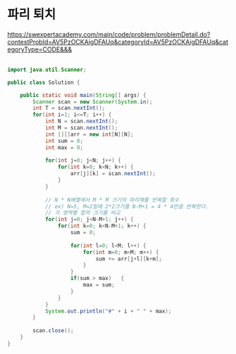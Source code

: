 # 파리 퇴치
https://swexpertacademy.com/main/code/problem/problemDetail.do?contestProbId=AV5PzOCKAigDFAUq&categoryId=AV5PzOCKAigDFAUq&categoryType=CODE&&&
<br><br>
```java
import java.util.Scanner;

public class Solution {

	public static void main(String[] args) {
		Scanner scan = new Scanner(System.in);
		int T = scan.nextInt();
		for(int i=1; i<=T; i++) {
			int N = scan.nextInt();
			int M = scan.nextInt();
			int [][]arr = new int[N][N];
			int sum = 0;
			int max = 0;
			
			for(int j=0; j<N; j++) {
				for(int k=0; k<N; k++) {
					arr[j][k] = scan.nextInt();
				}
			}
			
			// N * N배열에서 M * M 크기의 파리채를 반복할 횟수
			// ex) N=5, M=2일때 2*2크기를 N-M+1 = 4 * 4만큼 반복한다.
			// 각 영역별 합의 크기를 비교
			for(int j=0; j<N-M+1; j++) {
				for(int k=0; k<N-M+1; k++) {
					sum = 0;
					
					for(int l=0; l<M; l++) {
						for(int m=0; m<M; m++) {
							sum += arr[j+l][k+m];
						}
					}
					if(sum > max)	{
						max = sum;
					}
				}
			}
			System.out.println("#" + i + " " + max);
		}
		
		scan.close();
	}
}

```

